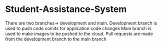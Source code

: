 # Student-Assistance-System
There are two branches-> development and main.
Development branch is used to push code comits for application code changes
Main branch is used to make images to be pushed to the cloud. Pull requests are made from the development branch to the main branch